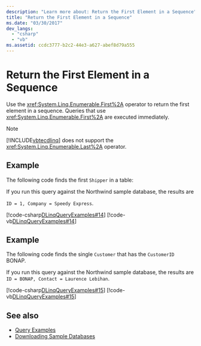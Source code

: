 ```yaml
---
description: "Learn more about: Return the First Element in a Sequence"
title: "Return the First Element in a Sequence"
ms.date: "03/30/2017"
dev_langs: 
  - "csharp"
  - "vb"
ms.assetid: ccdc3777-b2c2-44e3-a627-abef8d79a555
---
```

# Return the First Element in a Sequence

Use the <xref:System.Linq.Enumerable.First%2A> operator to return the first element in a sequence. Queries that use <xref:System.Linq.Enumerable.First%2A> are executed immediately.  
  
> [!NOTE]
> [!INCLUDE[vbtecdlinq](../../../../../../includes/vbtecdlinq-md.md)] does not support the <xref:System.Linq.Enumerable.Last%2A> operator.  
  
## Example  

 The following code finds the first `Shipper` in a table:  
  
 If you run this query against the Northwind sample database, the results are  
  
 `ID = 1, Company = Speedy Express`.  
  
 [!code-csharp[DLinqQueryExamples#14](../../../../../../samples/snippets/csharp/VS_Snippets_Data/DLinqQueryExamples/cs/Program.cs#14)]
 [!code-vb[DLinqQueryExamples#14](../../../../../../samples/snippets/visualbasic/VS_Snippets_Data/DLinqQueryExamples/vb/Module1.vb#14)]  
  
## Example  

 The following code finds the single `Customer` that has the `CustomerID` BONAP.  
  
 If you run this query against the Northwind sample database, the results are `ID = BONAP, Contact = Laurence Lebihan`.  
  
 [!code-csharp[DLinqQueryExamples#15](../../../../../../samples/snippets/csharp/VS_Snippets_Data/DLinqQueryExamples/cs/Program.cs#15)]
 [!code-vb[DLinqQueryExamples#15](../../../../../../samples/snippets/visualbasic/VS_Snippets_Data/DLinqQueryExamples/vb/Module1.vb#15)]  
  
## See also

- [Query Examples](query-examples.md)
- [Downloading Sample Databases](downloading-sample-databases.md)
